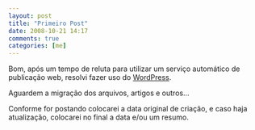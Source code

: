```yaml
---
layout: post
title: "Primeiro Post"
date: 2008-10-21 14:17
comments: true
categories: [me]
---
```


Bom, após um tempo de reluta para utilizar um serviço automático de publicação web, resolvi fazer uso do [WordPress](http://wordpress.com/).

Aguardem a migração dos arquivos, artigos e outros...

Conforme for postando colocarei a data original de criação, e caso haja atualização, colocarei no final a data e/ou um resumo.

